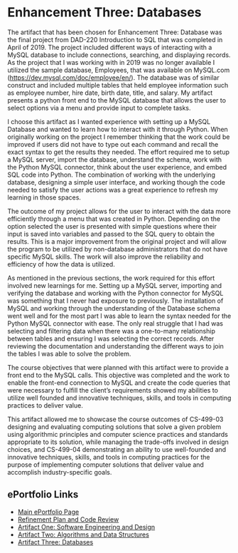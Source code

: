 # Enhancement Three: Databases

The artifact that has been chosen for Enhancement Three:  Database was the final project from DAD-220 Introduction to SQL that was completed in April of 2019.   The project included different ways of interacting with a MySQL database to include connections, searching, and displaying records.  As the project that I was working with in 2019 was no longer available I utilized the sample database, Employees, that was available on MySQL.com (https://dev.mysql.com/doc/employee/en/).  The database was of similar construct and included multiple tables that held employee information such as employee number, hire date, birth date, title, and salary.  My artifact presents a python front end to the MySQL database that allows the user to select options via a menu and provide input to complete tasks. 

I choose this artifact as I wanted experience with setting up a MySQL Database and wanted to learn how to interact with it through Python.  When originally working on the project I remember thinking that the work could be improved if users did not have to type out each command and recall the exact syntax to get the results they needed.  The effort required me to setup a MySQL server, import the database, understand the schema, work with the Python MySQL connector, think about the user experience, and embed SQL code into Python.  The combination of working with the underlying database, designing a simple user interface, and working though the code needed to satisfy the user actions was a great experience to refresh my learning in those spaces.

The outcome of my project allows for the user to interact with the data more efficiently through a menu that was created in Python.  Depending on the option selected the user is presented with simple questions where their input is saved into variables and passed to the SQL query to obtain the results.  This is a major improvement from the original project and will allow the program to be utilized by non-database administrators that do not have specific MySQL skills.  The work will also improve the reliability and efficiency of how the data is utilized.

As mentioned in the previous sections, the work required for this effort involved new learnings for me.  Setting up a MySQL server, importing and verifying the database and working with the Python connector for MySQL was something that I never had exposure to previously.  The installation of MySQL and working through the understanding of the Database schema went well and for the most part I was able to learn the syntax needed for the Python MySQL connector with ease.  The only real struggle that I had was selecting and filtering data when there was a one-to-many relationship between tables and ensuring I was selecting the correct records.  After reviewing the documentation and understanding the different ways to join the tables I was able to solve the problem. 

The course objectives that were planned with this artifact were to provide a front end to the MySQL calls.  This objective was completed and the work to enable the front-end connection to MySQL and create the code queries that were necessary to fulfill the client’s requirements showed my abilities to utilize well founded and innovative techniques, skills, and tools in computing practices to deliver value.

This artifact allowed me to showcase the course outcomes of CS-499-03 designing and evaluating computing solutions that solve a given problem using algorithmic principles and computer science practices and standards appropriate to its solution, while managing the trade-offs involved in design choices, and CS-499-04 demonstrating an ability to use well-founded and innovative techniques, skills, and tools in computing practices for the purpose of implementing computer solutions that deliver value and accomplish industry-specific goals.

## ePortfolio Links
* [Main ePortfolio Page](https://tobiasobrien.github.io/CS-499-ePortfolio/)<br>
* [Refinement Plan and Code Review](https://tobiasobrien.github.io/CS-499-ePortfolio/CodeReview.html)<br>
* [Artifact One: Software Engineering and Design](https://tobiasobrien.github.io/CS-499-ePortfolio/EnhancementOne.html)<br>
* [Artifact Two: Algorithms and Data Structures](https://tobiasobrien.github.io/CS-499-ePortfolio/EnhancementTwo.html)<br>
* [Artifact Three: Databases](https://tobiasobrien.github.io/CS-499-ePortfolio/EnhancementThree.html)<br>
